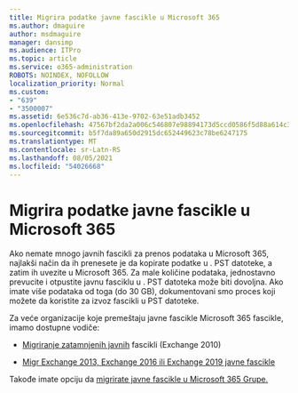 ```yaml
---
title: Migrira podatke javne fascikle u Microsoft 365
ms.author: dmaguire
author: msdmaguire
manager: dansimp
ms.audience: ITPro
ms.topic: article
ms.service: o365-administration
ROBOTS: NOINDEX, NOFOLLOW
localization_priority: Normal
ms.custom:
- "639"
- "3500007"
ms.assetid: 6e536c7d-ab36-413e-9702-63e51adb3452
ms.openlocfilehash: 47567bf2da2a006c546807e98894173d5ccd0586f5d88a614c31569cb3f462f9
ms.sourcegitcommit: b5f7da89a650d2915dc652449623c78be6247175
ms.translationtype: MT
ms.contentlocale: sr-Latn-RS
ms.lasthandoff: 08/05/2021
ms.locfileid: "54026668"
---
```

# <a name="migrate-public-folder-data-to-microsoft-365"></a>Migrira podatke javne fascikle u Microsoft 365

Ako nemate mnogo javnih fascikli za prenos podataka u Microsoft 365, najlakši način da ih prenesete je da kopirate podatke u . PST datoteke, a zatim ih uvezite u Microsoft 365. Za male količine podataka, jednostavno prevucite i otpustite javnu fasciklu u . PST datoteka može biti dovoljna. Ako imate više podataka od toga (do 30 [](https://technet.microsoft.com/library/dn874017%28v=exchg.150%29.aspx) GB), dokumentovani smo proces koji možete da koristite za izvoz fascikli u PST datoteke.
  
Za veće organizacije koje premeštaju javne fascikle Microsoft 365 fascikle, imamo dostupne vodiče:
  
- [Migriranje zatamnjenih javnih](https://docs.microsoft.com/exchange/collaboration-exo/public-folders/batch-migration-of-legacy-public-folders) fascikli (Exchange 2010)

- [Migr Exchange 2013, Exchange 2016 ili Exchange 2019 javne fascikle](https://docs.microsoft.com/Exchange/collaboration/public-folders/migrate-to-exchange-online)

Takođe imate opciju da [migrirate javne fascikle u Microsoft 365 Grupe.](https://docs.microsoft.com/exchange/collaboration-exo/public-folders/migrate-your-public-folders-to-microsoft-365-groups)
  